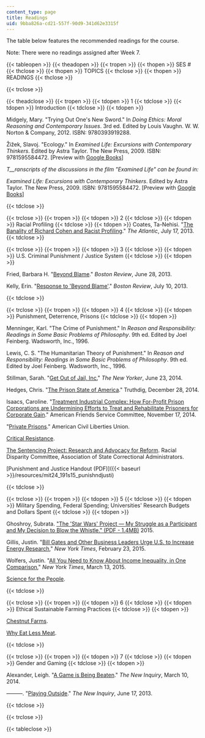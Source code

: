 ```yaml
---
content_type: page
title: Readings
uid: 9bba826a-cd21-557f-90d9-341d62e3315f
---
```


The table below features the recommended readings for the course.

Note: There were no readings assigned after Week 7.

{{< tableopen >}}
{{< theadopen >}}
{{< tropen >}}
{{< thopen >}}
SES #
{{< thclose >}}
{{< thopen >}}
TOPICS
{{< thclose >}}
{{< thopen >}}
READINGS
{{< thclose >}}

{{< trclose >}}

{{< theadclose >}}
{{< tropen >}}
{{< tdopen >}}
1
{{< tdclose >}}
{{< tdopen >}}
Introduction
{{< tdclose >}}
{{< tdopen >}}


Midgely, Mary. "Trying Out One's New Sword." In _Doing Ethics: Moral Reasoning and Contemporary Issues_. 3rd ed. Edited by Louis Vaughn. W. W. Norton & Company, 2012. ISBN: 9780393919288.

Žižek, Slavoj. "Ecology." In _Examined Life: Excursions with Contemporary Thinkers_. Edited by Astra Taylor. The New Press, 2009. ISBN: 9781595584472. \[Preview with [Google Books](http://books.google.com/books?id=4H7fL3PrvawC&pg=PAfrontcover)\]

_T__ranscripts of the discussions in the film "Examined Life" can be found in:_

_Examined Life: Excursions with Contemporary Thinkers_. Edited by Astra Taylor. The New Press, 2009. ISBN: 9781595584472. \[Preview with [Google Books](http://books.google.com/books?id=4H7fL3PrvawC&pg=PAfrontcover)\]


{{< tdclose >}}

{{< trclose >}}
{{< tropen >}}
{{< tdopen >}}
2
{{< tdclose >}}
{{< tdopen >}}
Racial Profiling
{{< tdclose >}}
{{< tdopen >}}
Coates, Ta-Nehisi. "[The Banality of Richard Cohen and Racist Profiling](http://www.theatlantic.com/national/archive/2013/07/the-banality-of-richard-cohen-and-racist-profiling/277871/)." _The Atlantic_, July 17, 2013.
{{< tdclose >}}

{{< trclose >}}
{{< tropen >}}
{{< tdopen >}}
3
{{< tdclose >}}
{{< tdopen >}}
U.S. Criminal Punishment / Justice System
{{< tdclose >}}
{{< tdopen >}}


Fried, Barbara H. "[Beyond Blame](http://www.bostonreview.net/forum/barbara-fried-beyond-blame-moral-responsibility-philosophy-law)." _Boston Review_, June 28, 2013.

Kelly, Erin. "[Response to 'Beyond Blame'](http://www.bostonreview.net/forum/beyond-blame/blame-corrupts-criminal-justice-system)." _Boston Review_, July 10, 2013.


{{< tdclose >}}

{{< trclose >}}
{{< tropen >}}
{{< tdopen >}}
4
{{< tdclose >}}
{{< tdopen >}}
Punishment, Deterrence, Prisons
{{< tdclose >}}
{{< tdopen >}}


Menninger, Karl. "The Crime of Punishment." In _Reason and Responsibility: Readings in Some Basic Problems of Philosophy_. 9th ed. Edited by Joel Feinberg. Wadsworth, Inc., 1996.

Lewis, C. S. "The Humanitarian Theory of Punishment." In _Reason and Responsibility: Readings in Some Basic Problems of Philosophy_. 9th ed. Edited by Joel Feinberg. Wadsworth, Inc., 1996.

Stillman, Sarah. "[Get Out of Jail, Inc.](http://www.newyorker.com/magazine/2014/06/23/get-out-of-jail-inc)" _The New Yorker_, June 23, 2014.

Hedges, Chris. "[The Prison State of America](http://www.truthdig.com/report/item/the_prison_state_of_america_20141228)." Truthdig, December 28, 2014.

Isaacs, Caroline. "[Treatment Industrial Complex: How For-Profit Prison Corporations are Undermining Efforts to Treat and Rehabilitate Prisoners for Corporate Gain](http://www.afsc.org/document/treatment-industrial-complex-how-profit-prison-corporations-are-undermining-efforts-treat-a)." American Friends Service Committee, November 17, 2014.

"[Private Prisons](https://www.aclu.org/issues/mass-incarceration/privatization-criminal-justice/private-prisons?redirect=prisoners-rights/private-prisons)." American Civil Liberties Union.

[Critical Resistance](http://criticalresistance.org/).

[The Sentencing Project: Research and Advocacy for Reform](https://www.sentencingproject.org/). Racial Disparity Committee, Association of State Correctional Administrators.

[Punishment and Justice Handout (PDF)]({{< baseurl >}}/resources/mit24_191s15_punishndjusti)


{{< tdclose >}}

{{< trclose >}}
{{< tropen >}}
{{< tdopen >}}
5
{{< tdclose >}}
{{< tdopen >}}
Military Spending, Federal Spending; Universities' Research Budgets and Dollars Spent
{{< tdclose >}}
{{< tdopen >}}


Ghoshroy, Subrata. ["The 'Star Wars' Project — My Struggle as a Participant and My Decision to Blow the Whistle." (PDF - 1.4MB)](https://radius.mit.edu/sites/default/files/documents/Subrata%20Ghoshroy's%20%2522Star%20Wars%2522.pdf) 2015.

Gillis, Justin. "[Bill Gates and Other Business Leaders Urge U.S. to Increase Energy Research](http://www.nytimes.com/2015/02/24/us/top-us-business-leaders-urge-increased-energy-research.html?_r=1)," _New York Times_, February 23, 2015.

Wolfers, Justin. "[All You Need to Know About Income Inequality, in One Comparison](http://www.nytimes.com/2015/03/14/upshot/wall-street-bonuses-vs-total-earnings-of-full-time-minimum-wage-workers.html?abt=0002&abg=0)," _New York Times_, March 13, 2015.

[Science for the People](http://science-for-the-people.org/).


{{< tdclose >}}

{{< trclose >}}
{{< tropen >}}
{{< tdopen >}}
6
{{< tdclose >}}
{{< tdopen >}}
Ethical Sustainable Farming Practices
{{< tdclose >}}
{{< tdopen >}}


[Chestnut Farms](http://chestnutfarm.org/).

[Why Eat Less Meat](http://www.whyeatlessmeat.com/).


{{< tdclose >}}

{{< trclose >}}
{{< tropen >}}
{{< tdopen >}}
7
{{< tdclose >}}
{{< tdopen >}}
Gender and Gaming
{{< tdclose >}}
{{< tdopen >}}


Alexander, Leigh. "[A Game is Being Beaten](http://thenewinquiry.com/essays/a-game-is-being-beaten/)." _The New Inquiry_, March 10, 2014.

———. "[Playing Outside](http://thenewinquiry.com/essays/playing-outside/)." _The New Inquiry_, June 17, 2013.


{{< tdclose >}}

{{< trclose >}}

{{< tableclose >}}